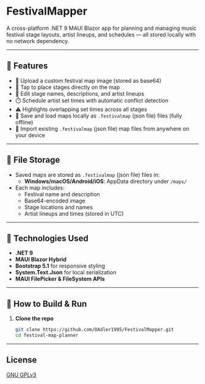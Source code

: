# FestivalMapper

A cross-platform .NET 9 MAUI Blazor app for planning and managing music festival stage layouts, artist lineups, and schedules — all stored locally with no network dependency.

---

## 🚀 Features

- 📸 Upload a custom festival map image (stored as base64)
- 📍 Tap to place stages directly on the map
- 📝 Edit stage names, descriptions, and artist lineups
- ⏱️ Schedule artist set times with automatic conflict detection
- ⚠️ Highlights overlapping set times across all stages
- 💾 Save and load maps locally as `.festivalmap` (json file) files (fully offline)
- 📂 Import existing `.festivalmap` (json file) map files from anywhere on your device

---

## 📁 File Storage

- Saved maps are stored as `.festivalmap` (json file) files in:
  - **Windows/macOS/Android/iOS**: AppData directory under `/maps/`
- Each map includes:
  - Festival name and description
  - Base64-encoded image
  - Stage locations and names
  - Artist lineups and times (stored in UTC)

---

## 🧰 Technologies Used

- **.NET 9**
- **MAUI Blazor Hybrid**
- **Bootstrap 5.1** for responsive styling
- **System.Text.Json** for local serialization
- **MAUI FilePicker & FileSystem APIs**

---

## 🔧 How to Build & Run

1. **Clone the repo**
   ```bash
   git clone https://github.com/DAdler1995/FestivalMapper.git
   cd festival-map-planner

---

## License

[GNU GPLv3](https://choosealicense.com/licenses/gpl-3.0/)
